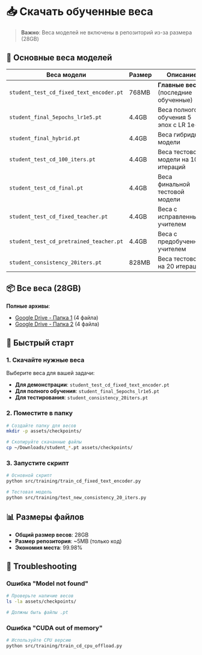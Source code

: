 # 📥 Скачать обученные веса

> **Важно**: Веса моделей не включены в репозиторий из-за размера (28GB)

## 🎯 Основные веса моделей

| Веса модели | Размер | Описание | Ссылка |
|-------------|--------|----------|--------|
| `student_test_cd_fixed_text_encoder.pt` | 768MB | **Главные веса** (последние обученные) | [Google Drive](https://drive.google.com/drive/u/2/folders/1UIpo6Ac-UimM03qLn6Ty6g4D56GRo21d) |
| `student_final_5epochs_lr1e5.pt` | 4.4GB | Веса полного обучения 5 эпох с LR 1e-5 | [Google Drive](https://drive.google.com/drive/u/3/folders/14Frua7p6ZejptuRrXo_O9dEFwIYtdi0t) |
| `student_final_hybrid.pt` | 4.4GB | Веса гибридной модели | [Google Drive](https://drive.google.com/drive/u/3/folders/14Frua7p6ZejptuRrXo_O9dEFwIYtdi0t) |
| `student_test_cd_100_iters.pt` | 4.4GB | Веса тестовой модели на 100 итераций | [Google Drive](https://drive.google.com/drive/u/3/folders/14Frua7p6ZejptuRrXo_O9dEFwIYtdi0t) |
| `student_test_cd_final.pt` | 4.4GB | Веса финальной тестовой модели | [Google Drive](https://drive.google.com/drive/u/2/folders/1UIpo6Ac-UimM03qLn6Ty6g4D56GRo21d) |
| `student_test_cd_fixed_teacher.pt` | 4.4GB | Веса с исправленным учителем | [Google Drive](https://drive.google.com/drive/u/2/folders/1UIpo6Ac-UimM03qLn6Ty6g4D56GRo21d) |
| `student_test_cd_pretrained_teacher.pt` | 4.4GB | Веса с предобученным учителем | [Google Drive](https://drive.google.com/drive/u/2/folders/1UIpo6Ac-UimM03qLn6Ty6g4D56GRo21d) |
| `student_consistency_20iters.pt` | 828MB | Веса тестовой на 20 итераций | [Google Drive](https://drive.google.com/drive/u/3/folders/14Frua7p6ZejptuRrXo_O9dEFwIYtdi0t) |

## 📦 Все веса (28GB)

**Полные архивы**: 
- [Google Drive - Папка 1](https://drive.google.com/drive/u/2/folders/1UIpo6Ac-UimM03qLn6Ty6g4D56GRo21d) (4 файла)
- [Google Drive - Папка 2](https://drive.google.com/drive/u/3/folders/14Frua7p6ZejptuRrXo_O9dEFwIYtdi0t) (4 файла)

## 🚀 Быстрый старт

### 1. Скачайте нужные веса
Выберите веса для вашей задачи:
- **Для демонстрации**: `student_test_cd_fixed_text_encoder.pt`
- **Для полного обучения**: `student_final_5epochs_lr1e5.pt`
- **Для тестирования**: `student_consistency_20iters.pt`

### 2. Поместите в папку
```bash
# Создайте папку для весов
mkdir -p assets/checkpoints/

# Скопируйте скачанные файлы
cp ~/Downloads/student_*.pt assets/checkpoints/
```

### 3. Запустите скрипт
```bash
# Основной скрипт
python src/training/train_cd_fixed_text_encoder.py

# Тестовая модель
python src/training/test_new_consistency_20_iters.py
```

## 📊 Размеры файлов

- **Общий размер весов**: 28GB
- **Размер репозитория**: ~5MB (только код)
- **Экономия места**: 99.98%

## 🔧 Troubleshooting

### Ошибка "Model not found"
```bash
# Проверьте наличие весов
ls -la assets/checkpoints/

# Должны быть файлы .pt
```

### Ошибка "CUDA out of memory"
```bash
# Используйте CPU версию
python src/training/train_cd_cpu_offload.py
```

